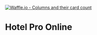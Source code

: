 [![Waffle.io - Columns and their card count](https://badge.waffle.io/nkaurelien/hotelpro.png?columns=all)](https://waffle.io/nkaurelien/hotelpro?utm_source=badge)
# Hotel Pro Online
